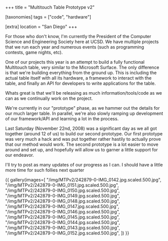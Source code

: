 +++
title = "Multitouch Table Prototype v2"

[taxonomies]
tags = ["code", "hardware"]

[extra]
location = "San Diego"
+++

For those who don't know, I'm currently the President of the Computer
Science and Engineering Society here at UCSD. We have multiple projects
that we run each year and numerous events (such as programming contests,
game nights, etc).

<!-- more -->

One of our projects this year is an attempt to build a fully functional
Multitouch table, very similar to the Microsoft Surface. The only
difference is that we're building everything from the ground up. This is
including the actual table itself with all its hardware, a framework to
interact with the table, and finally an API for developers to write
applications for the table.

Whats great is that we'll be releasing as much information/tools/code as we
can as we continually work on the project.

We're currently in our "prototype" phase, as we hammer out the details for
our much larger table. In parallel, we're also slowly ramping up
development of our framework/API and learning a lot in the process.

Last Saturday (November 22nd, 2008) was a significant day as we all got
together (around 12 of us) to build our second prototype. Our first
prototype was very much a hack and was put together rather hastily to
actually prove that our method would work. The second prototype is a lot
easier to move around and set up, and hopefully will allow us to garner a
little support for our endeavor.

I'll try to post as many updates of our progress as I can. I should have a
little more time for such follies next quarter


{{ gallery(images=[
    "/img/MTPv2/242879-0-IMG_0142.jpg.scaled.500.jpg",
    "/img/MTPv2/242879-0-IMG_0151.jpg.scaled.500.jpg",
    "/img/MTPv2/242879-0-IMG_0150.jpg.scaled.500.jpg",
    "/img/MTPv2/242879-0-IMG_0149.jpg.scaled.500.jpg",
    "/img/MTPv2/242879-0-IMG_0148.jpg.scaled.500.jpg",
    "/img/MTPv2/242879-0-IMG_0147.jpg.scaled.500.jpg",
    "/img/MTPv2/242879-0-IMG_0146.jpg.scaled.500.jpg",
    "/img/MTPv2/242879-0-IMG_0145.jpg.scaled.500.jpg",
    "/img/MTPv2/242879-0-IMG_0144.jpg.scaled.500.jpg",
    "/img/MTPv2/242879-0-IMG_0143.jpg.scaled.500.jpg",
    "/img/MTPv2/242879-0-IMG_0152.jpg.scaled.500.jpg",
]) }}